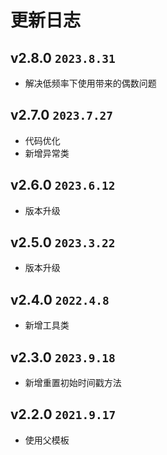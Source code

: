 # 更新日志

## v2.8.0 `2023.8.31`

- 解决低频率下使用带来的偶数问题

## v2.7.0 `2023.7.27`

- 代码优化
- 新增异常类

## v2.6.0 `2023.6.12`

- 版本升级

## v2.5.0 `2023.3.22`

- 版本升级

## v2.4.0 `2022.4.8`

- 新增工具类

## v2.3.0 `2023.9.18`

- 新增重置初始时间戳方法

## v2.2.0 `2021.9.17`

- 使用父模板

